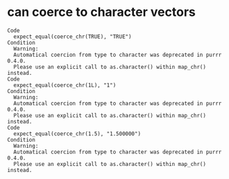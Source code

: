 # can coerce to character vectors

    Code
      expect_equal(coerce_chr(TRUE), "TRUE")
    Condition
      Warning:
      Automatical coercion from type to character was deprecated in purrr 0.4.0.
      Please use an explicit call to as.character() within map_chr() instead.
    Code
      expect_equal(coerce_chr(1L), "1")
    Condition
      Warning:
      Automatical coercion from type to character was deprecated in purrr 0.4.0.
      Please use an explicit call to as.character() within map_chr() instead.
    Code
      expect_equal(coerce_chr(1.5), "1.500000")
    Condition
      Warning:
      Automatical coercion from type to character was deprecated in purrr 0.4.0.
      Please use an explicit call to as.character() within map_chr() instead.

